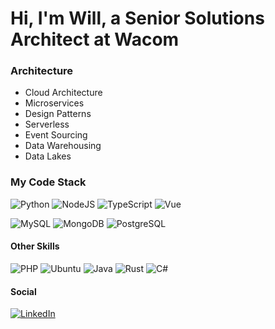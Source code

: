 # Hi, I'm Will, a Senior Solutions Architect at Wacom

### Architecture
- Cloud Architecture
- Microservices
- Design Patterns
- Serverless
- Event Sourcing
- Data Warehousing
- Data Lakes

### My Code Stack

![Python](https://img.shields.io/badge/-Python-333333?style=flat-square&logo=python)
![NodeJS](https://img.shields.io/badge/-NodeJS-333333?style=flat-square&logo=Node.js)
![TypeScript](https://img.shields.io/badge/-TypeScript-%231572B6?style=flat-square&logo=typescript&logoColor=000000&labelColor=%231572B6&color=%231572B6)
![Vue](https://img.shields.io/badge/-Vue-34495E?style=flat-square&logo=vue.js)

![MySQL](http://img.shields.io/badge/-MySql-F29111?style=flat-square&logo=mysql&logoColor=ffffff)
![MongoDB](http://img.shields.io/badge/-MongoDB-25942c?style=flat-square&logo=mongodb&logoColor=black)
![PostgreSQL](https://img.shields.io/badge/-Postgres-white?style=flat-square&logo=postgresql)

#### Other Skills
![PHP](http://img.shields.io/badge/-PHP-787CB5?style=flat-square&logo=php&logoColor=ffffff)
![Ubuntu](http://img.shields.io/badge/-Linux-dd4814?style=flat-square&logo=ubuntu&logoColor=ffffff)
![Java](https://img.shields.io/badge/-Java-007396?style=flat-square&logo=openjdk&logoColor=ffffff)
![Rust](http://img.shields.io/badge/-Rust-000000?style=flat-square&logo=rust&logoColor=ffffff)
![C#](http://img.shields.io/badge/-C%23-239120?style=flat-square&logo=csharp&logoColor=ffffff)


#### Social

[![LinkedIn](https://img.shields.io/badge/LinkedIn-Profile-blue)](https://www.linkedin.com/in/will-percey-196b297a/)
